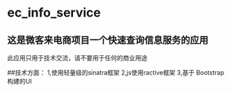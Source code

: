# ec_info_service

## 这是微客来电商项目一个快速查询信息服务的应用
此应用只用于技术交流，请不要用于任何的商业用途

##技术方面：
1,使用轻量级的sinatra框架
2,js使用ractive框架
3,基于 Bootstrap构建的UI
